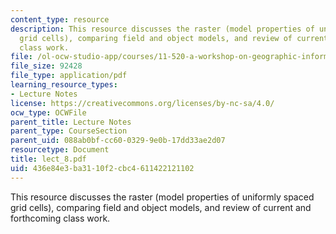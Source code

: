 ```yaml
---
content_type: resource
description: This resource discusses the raster (model properties of uniformly spaced
  grid cells), comparing field and object models, and review of current and forthcoming
  class work.
file: /ol-ocw-studio-app/courses/11-520-a-workshop-on-geographic-information-systems-fall-2005/436e84e3ba3110f2cbc4611422121102_lect_8.pdf
file_size: 92428
file_type: application/pdf
learning_resource_types:
- Lecture Notes
license: https://creativecommons.org/licenses/by-nc-sa/4.0/
ocw_type: OCWFile
parent_title: Lecture Notes
parent_type: CourseSection
parent_uid: 088ab0bf-cc60-0329-9e0b-17dd33ae2d07
resourcetype: Document
title: lect_8.pdf
uid: 436e84e3-ba31-10f2-cbc4-611422121102
---
```

This resource discusses the raster (model properties of uniformly spaced grid cells), comparing field and object models, and review of current and forthcoming class work.